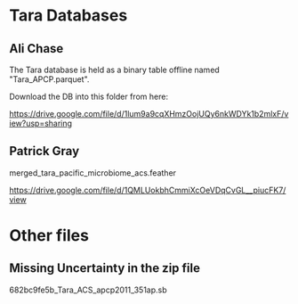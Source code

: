 # Tara Databases

## Ali Chase

The Tara database is held as a binary table offline
named "Tara_APCP.parquet".

Download the DB into this folder from here:

https://drive.google.com/file/d/1lum9a9cqXHmzOojUQy6nkWDYk1b2mlxF/view?usp=sharing

## Patrick Gray

merged_tara_pacific_microbiome_acs.feather 

https://drive.google.com/file/d/1QMLUokbhCmmiXcOeVDqCvGL__piucFK7/view


# Other files

## Missing Uncertainty in the zip file

682bc9fe5b_Tara_ACS_apcp2011_351ap.sb

